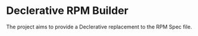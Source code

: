 # Declerative RPM Builder

The project aims to provide a Declerative replacement to the RPM Spec file.
